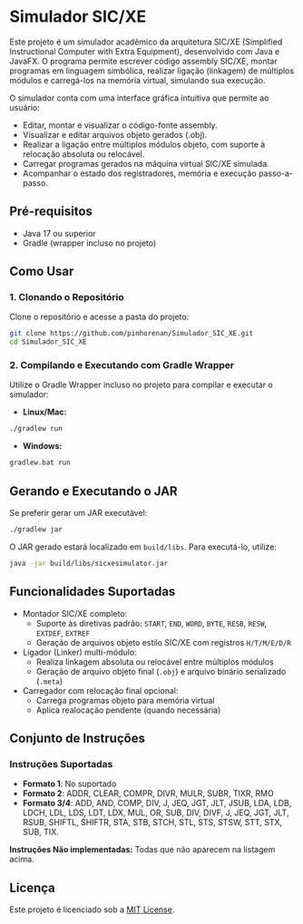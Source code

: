 # Simulador SIC/XE

Este projeto é um simulador acadêmico da arquitetura SIC/XE (Simplified Instructional Computer with Extra Equipment), desenvolvido com Java e JavaFX. O programa permite escrever código assembly SIC/XE, montar programas em linguagem simbólica, realizar ligação (linkagem) de múltiplos módulos e carregá-los na memória virtual, simulando sua execução.

O simulador conta com uma interface gráfica intuitiva que permite ao usuário:
- Editar, montar e visualizar o código-fonte assembly.
- Visualizar e editar arquivos objeto gerados (.obj).
- Realizar a ligação entre múltiplos módulos objeto, com suporte à relocação absoluta ou relocável.
- Carregar programas gerados na máquina virtual SIC/XE simulada.
- Acompanhar o estado dos registradores, memória e execução passo-a-passo.

## Pré-requisitos

- Java 17 ou superior
- Gradle (wrapper incluso no projeto)

## Como Usar

### 1. Clonando o Repositório

Clone o repositório e acesse a pasta do projeto:

```bash
git clone https://github.com/pinhorenan/Simulador_SIC_XE.git
cd Simulador_SIC_XE
```

### 2. Compilando e Executando com Gradle Wrapper

Utilize o Gradle Wrapper incluso no projeto para compilar e executar o simulador:

- **Linux/Mac:**

```bash
./gradlew run
```

- **Windows:**

```cmd
gradlew.bat run
```

## Gerando e Executando o JAR

Se preferir gerar um JAR executável:

```bash
./gradlew jar
```

O JAR gerado estará localizado em `build/libs`. Para executá-lo, utilize:

```bash
java -jar build/libs/sicxesimulator.jar
```

## Funcionalidades Suportadas

- Montador SIC/XE completo:
  - Suporte às diretivas padrão: `START`, `END`, `WORD`, `BYTE`, `RESB`, `RESW`, `EXTDEF`, `EXTREF`
  - Geração de arquivos objeto estilo SIC/XE com registros `H/T/M/E/D/R`
- Ligador (Linker) multi-módulo:
  - Realiza linkagem absoluta ou relocável entre múltiplos módulos
  - Geração de arquivo objeto final (`.obj`) e arquivo binário serializado (`.meta`)
- Carregador com relocação final opcional:
  - Carrega programas objeto para memória virtual
  - Aplica realocação pendente (quando necessária)

## Conjunto de Instruções

### Instruções Suportadas

- **Formato 1**: No suportado
- **Formato 2**: ADDR, CLEAR, COMPR, DIVR, MULR, SUBR, TIXR, RMO
- **Formato 3/4**: ADD, AND, COMP, DIV, J, JEQ, JGT, JLT, JSUB, LDA, LDB, LDCH, LDL, LDS, LDT, LDX, MUL, OR, SUB, DIV, DIVF, J, JEQ, JGT, JLT, RSUB, SHIFTL, SHIFTR, STA, STB, STCH, STL, STS, STSW, STT, STX, SUB, TIX.

**Instruções Não implementadas:** Todas que não aparecem na listagem acima.

## Licença

Este projeto é licenciado sob a [MIT License](LICENSE).

